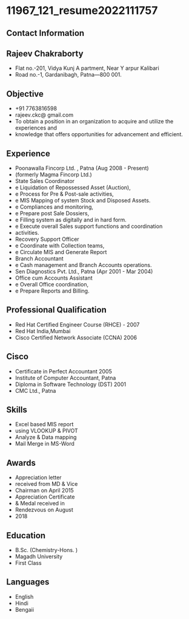 # 11967_121_resume2022111757

## Contact Information



## Rajeev Chakraborty

* Flat no.-201, Vidya Kunj A partment, Near Y arpur Kalibari
* Road no.-1, Gardanibagh, Patna—800 001.


## Objective

* +91 7763816598
* rajeev.ckc@ gmail.com
* To obtain a position in an organization to acquire and utilize the experiences and
* knowledge that offers opportunities for advancement and efficient.


## Experience

* Poonawalla Fincorp Ltd. , Patna (Aug 2008 - Present)
* (formerly Magma Fincorp Ltd.)
* State Sales Coordinator
* e Liquidation of Repossessed Asset (Auction),
* e Process for Pre & Post-sale activities,
* e MIS Mapping of system Stock and Disposed Assets.
* e Compliances and monitoring,
* e Prepare post Sale Dossiers,
* e Filling system as digitally and in hard form.
* e Execute overall Sales support functions and coordination
* activities.
* Recovery Support Officer
* e Coordinate with Collection teams,
* e Circulate MIS and Generate Report
* Branch Accountant
* e Cash management and Branch Accounts operations.
* Sen Diagnostics Pvt. Ltd., Patna (Apr 2001 - Mar 2004)
* Office cum Accounts Assistant
* e Overall Office coordination,
* e Prepare Reports and Billing.


## Professional Qualification

* Red Hat Certified Engineer Course (RHCE) - 2007
* Red Hat India,Mumbai
* Cisco Certified Network Associate (CCNA) 2006


## Cisco

* Certificate in Perfect Accountant 2005
* Institute of Computer Accountant, Patna
* Diploma in Software Technology (DST) 2001
* CMC Ltd., Patna


## Skills

* Excel based MIS report
* using VLOOKUP & PIVOT
* Analyze & Data mapping
* Mail Merge in MS-Word


## Awards

* Appreciation letter
* received from MD & Vice
* Chairman on April 2015
* Appreciation Certificate
* & Medal received in
* Rendezvous on August
* 2018


## Education

* B.Sc. (Chemistry-Hons. )
* Magadh University
* First Class


## Languages

* English
* Hindi
* Bengaii

